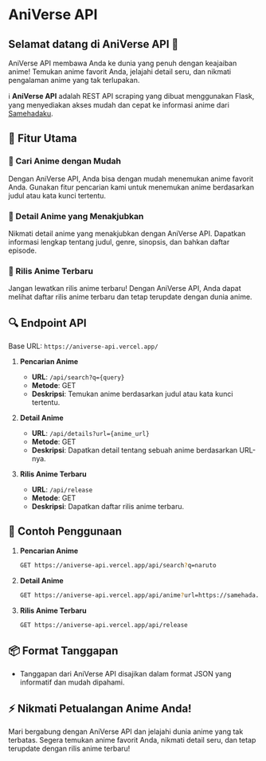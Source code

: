 # AniVerse API

## Selamat datang di AniVerse API 🌟

AniVerse API membawa Anda ke dunia yang penuh dengan keajaiban anime! Temukan anime favorit Anda, jelajahi detail seru, dan nikmati pengalaman anime yang tak terlupakan.

ℹ️ **AniVerse API** adalah REST API scraping yang dibuat menggunakan Flask, yang menyediakan akses mudah dan cepat ke informasi anime dari [Samehadaku](https://samehada.care).

## 🚀 Fitur Utama

### 🎉 Cari Anime dengan Mudah
Dengan AniVerse API, Anda bisa dengan mudah menemukan anime favorit Anda. Gunakan fitur pencarian kami untuk menemukan anime berdasarkan judul atau kata kunci tertentu.

### 💫 Detail Anime yang Menakjubkan
Nikmati detail anime yang menakjubkan dengan AniVerse API. Dapatkan informasi lengkap tentang judul, genre, sinopsis, dan bahkan daftar episode.

### 📅 Rilis Anime Terbaru
Jangan lewatkan rilis anime terbaru! Dengan AniVerse API, Anda dapat melihat daftar rilis anime terbaru dan tetap terupdate dengan dunia anime.

## 🔍 Endpoint API

Base URL: `https://aniverse-api.vercel.app/`

1. **Pencarian Anime**
   - **URL**: `/api/search?q={query}`
   - **Metode**: GET
   - **Deskripsi**: Temukan anime berdasarkan judul atau kata kunci tertentu.

2. **Detail Anime**
   - **URL**: `/api/details?url={anime_url}`
   - **Metode**: GET
   - **Deskripsi**: Dapatkan detail tentang sebuah anime berdasarkan URL-nya.

3. **Rilis Anime Terbaru**
   - **URL**: `/api/release`
   - **Metode**: GET
   - **Deskripsi**: Dapatkan daftar rilis anime terbaru.

## 🌈 Contoh Penggunaan

1. **Pencarian Anime**
   ```bash
   GET https://aniverse-api.vercel.app/api/search?q=naruto
   ```

2. **Detail Anime**
   ```bash
   GET https://aniverse-api.vercel.app/api/anime?url=https://samehada.care/anime/naruto/
   ```

3. **Rilis Anime Terbaru**
   ```bash
   GET https://aniverse-api.vercel.app/api/release
   ```

## 📦 Format Tanggapan
- Tanggapan dari AniVerse API disajikan dalam format JSON yang informatif dan mudah dipahami.

## ⚡ Nikmati Petualangan Anime Anda!

Mari bergabung dengan AniVerse API dan jelajahi dunia anime yang tak terbatas. Segera temukan anime favorit Anda, nikmati detail seru, dan tetap terupdate dengan rilis anime terbaru!
